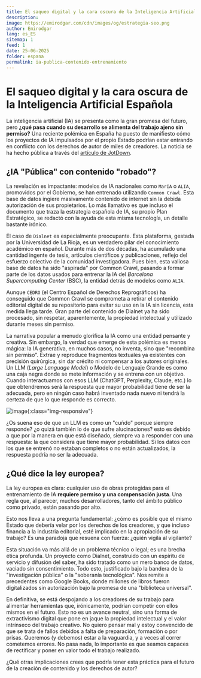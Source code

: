 ```yaml
---
title: El saqueo digital y la cara oscura de la Inteligencia Artificial Española
description: 
image: https://emirodgar.com/cdn/images/og/estrategia-seo.png
author: Emirodgar
lang: es_ES
sitemap: 1
feed: 1
date: 25-06-2025
folder: espana
permalink: ia-publica-contenido-entrenamiento
---
```


# El saqueo digital y la cara oscura de la Inteligencia Artificial Española

La inteligencia artificial (IA) se presenta como la gran promesa del futuro, pero **¿qué pasa cuando su desarrollo se alimenta del trabajo ajeno sin permiso?** Una reciente polémica en España ha puesto de manifiesto cómo los proyectos de IA impulsados por el propio Estado podrían estar entrando en conflicto con los derechos de autor de miles de creadores. La noticia se ha hecho pública a través del [artículo de JotDown](https://www.jotdown.es/2025/06/el-gran-robo-del-siglo-dialnet-y-el-barcelona-supercomputer-center-bsc/ ).

## ¿IA "Pública" con contenido "robado"?

La revelación es impactante: modelos de IA nacionales como `MarIA` o `ALIA`, promovidos por el Gobierno, se han entrenado utilizando `Common Crawl`. Esta base de datos ingiere masivamente contenido de internet sin la debida autorización de sus propietarios. Lo más llamativo es que incluso el documento que traza la estrategia española de IA, su propio Plan Estratégico, se redactó con la ayuda de esta misma tecnología, un detalle bastante irónico.

El caso de `Dialnet` es especialmente preocupante. Esta plataforma, gestada por la Universidad de La Rioja, es un verdadero pilar del conocimiento académico en español. Durante más de dos décadas, ha acumulado una cantidad ingente de tesis, artículos científicos y publicaciones, reflejo del esfuerzo colectivo de la comunidad investigadora. Pues bien, esta valiosa base de datos ha sido "aspirada" por Common Crawl, pasando a formar parte de los datos usados para entrenar la IA del *Barcelona Supercomputing Center* (BSC), la entidad detrás de modelos como `ALIA`.

Aunque `CEDRO` (el Centro Español de Derechos Reprográficos) ha conseguido que Common Crawl se comprometa a retirar el contenido editorial digital de su repositorio para evitar su uso en la IA sin licencia, esta medida llega tarde. Gran parte del contenido de Dialnet ya ha sido procesado, sin respetar, aparentemente, la propiedad intelectual y utilizado durante meses sin permiso.

La narrativa popular a menudo glorifica la IA como una entidad pensante y creativa. Sin embargo, la verdad que emerge de esta polémica es menos mágica: la IA generativa, en muchos casos, no inventa, sino que "recombina sin permiso". Extrae y reproduce fragmentos textuales ya existentes con precisión quirúrgica, sin dar crédito ni compensar a los autores originales. Un LLM (*Large Language Model*) o Modelo de Lenguaje Grande es como una caja negra donde se mete información y se entrena con un objetivo. Cuando interactuamos con esos LLM (ChatGPT, Perplexity, Claude, etc.) lo que obtendremos será la respuesta que mayor probabilidad tiene de ser la adecuada, pero en ningún caso habrá inventado nada nuevo ni tendrá la certeza de que lo que responde es correcto.

![image](https://github.com/user-attachments/assets/33ffd86f-72f4-4f7e-bf1c-1979d294e0cd){:class="img-responsive"}

¿Os suena eso de que un LLM es como un "cuñdo" porque siempre responde? ¿o quizá también lo de que sufre alucinaciones? esto es debido a que por la manera en que está diseñado, siempre va a responder con una respuesta: la que considera que tiene mayor probabilidad. Si los datos con los que se entrenó no estaban completos o no están actualizados, la respuesta podría no ser la adecuada.  


## ¿Qué dice la ley europea?

La ley europea es clara: cualquier uso de obras protegidas para el entrenamiento de IA **requiere permiso y una compensación justa**. Una regla que, al parecer, muchos desarrolladores, tanto del ámbito público como privado, están pasando por alto.

Esto nos lleva a una pregunta fundamental: ¿cómo es posible que el mismo Estado que debería velar por los derechos de los creadores, y que incluso financia a la industria editorial, esté implicado en la apropiación de su trabajo? Es una paradoja que resuena con fuerza: ¿quién vigila al vigilante?

Esta situación va más allá de un problema técnico o legal; es una brecha ética profunda. Un proyecto como Dialnet, construido con un espíritu de servicio y difusión del saber, ha sido tratado como un mero banco de datos, vaciado sin consentimiento. Todo esto, justificado bajo la bandera de la "investigación pública" o la "soberanía tecnológica". Nos remite a precedentes como Google Books, donde millones de libros fueron digitalizados sin autorización bajo la promesa de una "biblioteca universal".

En definitiva, se está despojando a los creadores de su trabajo para alimentar herramientas que, irónicamente, podrían competir con ellos mismos en el futuro. Esto no es un avance neutral, sino una forma de extractivismo digital que pone en jaque la propiedad intelectual y el valor intrínseco del trabajo creativo.
No quiero pensar mal y estoy convencido de que se trata de fallos debidos a falta de preparación, formación o por prisas. Queremos (y debemos) estar a la vaguardia, y a veces al correr cometemos errores. No pasa nada, lo importante es que seamos capaces de rectificar y poner en valor todo el trabajo realizado.

¿Qué otras implicaciones crees que podría tener esta práctica para el futuro de la creación de contenido y los derechos de autor?
